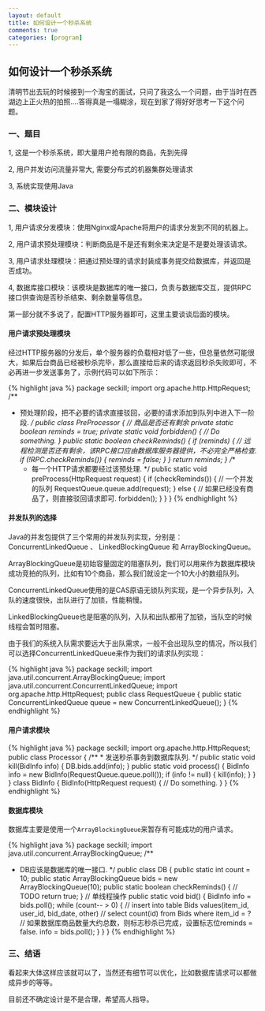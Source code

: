 ```yaml
---
layout: default
title: 如何设计一个秒杀系统
comments: true
categories: [program]
---
```


## 如何设计一个秒杀系统
清明节出去玩的时候接到一个淘宝的面试，只问了我这么一个问题，由于当时在西湖边上正火热的拍照....答得真是一塌糊涂，现在到家了得好好思考一下这个问题。

### 一、题目

1, 这是一个秒杀系统，即大量用户抢有限的商品，先到先得

2, 用户并发访问流量非常大, 需要分布式的机器集群处理请求

3, 系统实现使用Java

### 二、模块设计

1, 用户请求分发模块：使用Nginx或Apache将用户的请求分发到不同的机器上。

2, 用户请求预处理模块：判断商品是不是还有剩余来决定是不是要处理该请求。

3, 用户请求处理模块：把通过预处理的请求封装成事务提交给数据库，并返回是否成功。

4, 数据库接口模块：该模块是数据库的唯一接口，负责与数据库交互，提供RPC接口供查询是否秒杀结束、剩余数量等信息。

第一部分就不多说了，配置HTTP服务器即可，这里主要谈谈后面的模块。


#### 用户请求预处理模块
经过HTTP服务器的分发后，单个服务器的负载相对低了一些，但总量依然可能很大，如果后台商品已经被秒杀完毕，那么直接给后来的请求返回秒杀失败即可，不必再进一步发送事务了，示例代码可以如下所示：

{% highlight java %}
package seckill;
import org.apache.http.HttpRequest;
/**
 * 预处理阶段，把不必要的请求直接驳回，必要的请求添加到队列中进入下一阶段.
 */
public class PreProcessor {
    // 商品是否还有剩余
    private static boolean reminds = true;
    private static void forbidden() {
        // Do something.
    }
    public static boolean checkReminds() {
        if (reminds) {
            // 远程检测是否还有剩余，该RPC接口应由数据库服务器提供，不必完全严格检查.
            if (!RPC.checkReminds()) {
                reminds = false;
            }
        }
        return reminds;
    }
    /**
     * 每一个HTTP请求都要经过该预处理.
     */
    public static void preProcess(HttpRequest request) {
        if (checkReminds()) {
            // 一个并发的队列
            RequestQueue.queue.add(request);
        } else {
            // 如果已经没有商品了，则直接驳回请求即可.
            forbidden();
        }
    }
}
{% endhighlight %}


#### 并发队列的选择
Java的并发包提供了三个常用的并发队列实现，分别是：ConcurrentLinkedQueue 、 LinkedBlockingQueue 和 ArrayBlockingQueue。

ArrayBlockingQueue是初始容量固定的阻塞队列，我们可以用来作为数据库模块成功竞拍的队列，比如有10个商品，那么我们就设定一个10大小的数组队列。

ConcurrentLinkedQueue使用的是CAS原语无锁队列实现，是一个异步队列，入队的速度很快，出队进行了加锁，性能稍慢。

LinkedBlockingQueue也是阻塞的队列，入队和出队都用了加锁，当队空的时候线程会暂时阻塞。

由于我们的系统入队需求要远大于出队需求，一般不会出现队空的情况，所以我们可以选择ConcurrentLinkedQueue来作为我们的请求队列实现：

{% highlight java %}
package seckill;
import java.util.concurrent.ArrayBlockingQueue;
import java.util.concurrent.ConcurrentLinkedQueue;
import org.apache.http.HttpRequest;
public class RequestQueue {
    public static ConcurrentLinkedQueue<HttpRequest> queue =
            new ConcurrentLinkedQueue<HttpRequest>();
}
{% endhighlight %}

#### 用户请求模块
{% highlight java %}
package seckill;
import org.apache.http.HttpRequest;
public class Processor {
    /**
     * 发送秒杀事务到数据库队列.
     */
    public static void kill(BidInfo info) {
        DB.bids.add(info);
    }
    public static void process() {
        BidInfo info = new BidInfo(RequestQueue.queue.poll());
        if (info != null) {
            kill(info);
        }
    }
}
class BidInfo {
    BidInfo(HttpRequest request) {
        // Do something.
    }
}
{% endhighlight %}

#### 数据库模块
数据库主要是使用一个`ArrayBlockingQueue`来暂存有可能成功的用户请求。

{% highlight java %}
package seckill;
import java.util.concurrent.ArrayBlockingQueue;
/**
 * DB应该是数据库的唯一接口.
 */
public class DB {
    public static int count = 10;
    public static ArrayBlockingQueue<BidInfo> bids = new ArrayBlockingQueue<BidInfo>(10);
    public static boolean checkReminds() {
        // TODO
        return true;
    }
    // 单线程操作
    public static void bid() {
        BidInfo info = bids.poll();
        while (count-- > 0) {
            // insert into table Bids values(item_id, user_id, bid_date, other)
            // select count(id) from Bids where item_id = ?
            // 如果数据库商品数量大约总数，则标志秒杀已完成，设置标志位reminds = false.
            info = bids.poll();
        }
    }
}
{% endhighlight %}

### 三、结语
看起来大体这样应该就可以了，当然还有细节可以优化，比如数据库请求可以都做成异步的等等。

目前还不确定设计是不是合理，希望高人指导。
